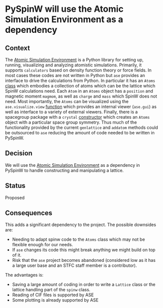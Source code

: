 # PySpinW will use the Atomic Simulation Environment as a dependency

## Context

The [Atomic Simulation Environment](https://wiki.fysik.dtu.dk/ase/) is a Python library for setting up, running, visualizing and analyzing atomistic simulations.
Primarily, it supports `calculators` based on density function theory or force fields.
In most cases these codes are not written in Python but `ase` provides an interface to drive the calculations from Python.
In particular it has an `Atoms` [class](https://wiki.fysik.dtu.dk/ase/ase/atoms.html) which embodies a collection of atoms which can be the lattice which SpinW calculations need.
Each `Atom` in an `Atoms` object has a `position` and magnetic moment `magmom`, as well as `charge` and `mass` which SpinW does not need.
Most importantly, the `Atoms` can be visualized using the `ase.visualize.view` [function](https://wiki.fysik.dtu.dk/ase/ase/visualize/visualize.html)
which provides an internal viewer (`ase.gui`) as well as interface to a variety of external viewers.
Finally, there is a spacegroup package with a `crystal` [constructor](https://wiki.fysik.dtu.dk/ase/ase/spacegroup/spacegroup.html) which creates an `Atoms` object with a particular space group symmetry.
Thus much of the functionality provided by the current `genlattice` and `addatom` methods could be outsourced to `ase` reducing the amount of code needed to be written in PySpinW.


## Decision

We will use the [Atomic Simulation Environment](https://wiki.fysik.dtu.dk/ase/) as a dependency in PySpinW to handle constructing and manipulating a lattice.


## Status

Proposed


## Consequences

This adds a significant dependency to the project. The possible downsides are:

* Needing to adapt spinw code to the `Atoms` class which may not be flexible enough for our needs.
* If `ase` changes its code this might break anything we might build on top of it.
* Risk that the `ase` project becomes abandoned (considered low as it has a large user base and an STFC staff member is a contributor).

The advantages is:

* Saving a large amount of coding in order to write a `Lattice` class or the lattice handling part of the `spinw` class.
* Reading of CIF files is supported by ASE
* Some plotting is already supported by ASE
